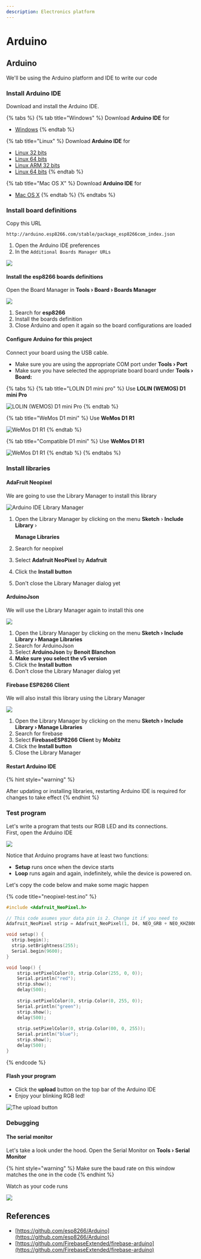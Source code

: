 ```yaml
---
description: Electronics platform
---
```


# Arduino

## Arduino

We'll be using the Arduino platform and IDE to write our code

### Install Arduino IDE

Download and install the Arduino IDE.

{% tabs %}
{% tab title="Windows" %}
Download **Arduino IDE** for 

* [Windows](https://www.arduino.cc/download_handler.php?f=/arduino-1.8.9-windows.exe)
{% endtab %}

{% tab title="Linux" %}
Download **Arduino IDE** for

* [Linux 32 bits](https://www.arduino.cc/download_handler.php?f=/arduino-1.8.9-linux32.tar.xz)
* [Linux 64 bits](https://www.arduino.cc/download_handler.php?f=/arduino-1.8.9-linux64.tar.xz)
* [Linux ARM 32 bits](https://www.arduino.cc/download_handler.php?f=/arduino-1.8.9-linuxarm.tar.xz)
* [Linux 64 bits](https://www.arduino.cc/download_handler.php?f=/arduino-1.8.9-linuxaarch64.tar.xz)
{% endtab %}

{% tab title="Mac OS X" %}
Download **Arduino IDE** for 

* [Mac OS X](https://www.arduino.cc/download_handler.php?f=/arduino-1.8.9-macosx.zip)
{% endtab %}
{% endtabs %}

### Install board definitions

Copy this URL

```text
http://arduino.esp8266.com/stable/package_esp8266com_index.json
```

1. Open the Arduino IDE preferences
2. In the `Additional Boards Manager URLs`

![](../.gitbook/assets/arduino-boards.png)

#### Install the esp8266 boards definitions

Open the Board Manager in **Tools › Board › Boards Manager**

![](../.gitbook/assets/image%20%283%29.png)

1. Search for **esp8266**
2. Install the boards definition
3. Close Arduino and open it again so the board configurations are loaded

#### Configure Arduino for this project

Connect your board using the USB cable.

* Make sure you are using the appropriate COM port under **Tools › Port**
* Make sure you have selected the appropriate board board under **Tools › Board:**

{% tabs %}
{% tab title="LOLIN D1 mini pro" %}
Use **LOLIN \(WEMOS\) D1 mini Pro**

![LOLIN \(WEMOS\) D1 mini Pro](../.gitbook/assets/image%20%2811%29.png)
{% endtab %}

{% tab title="WeMos D1 mini" %}
Use **WeMos D1 R1**

![WeMos D1 R1](../.gitbook/assets/image%20%2824%29.png)
{% endtab %}

{% tab title="Compatible D1 mini" %}
Use **WeMos D1 R1**

![WeMos D1 R1](../.gitbook/assets/image%20%2824%29.png)
{% endtab %}
{% endtabs %}

### Install libraries

#### AdaFruit Neopixel

We are going to use the Library Manager to install this library

![Arduino IDE Library Manager](../.gitbook/assets/image%20%2810%29.png)

1. Open the Library Manager by clicking on the menu **Sketch** › **Include Library** › 

   **Manage Libraries**

2. Search for neopixel
3. Select **Adafruit NeoPixel** by **Adafruit**
4. Click the **Install button**
5. Don't close the Library Manager dialog yet

#### ArduinoJson

We will use the Library Manager again to install this one

![](../.gitbook/assets/image%20%288%29.png)

1. Open the Library Manager by clicking on the menu **Sketch › Include Library › Manage Libraries**
2. Search for ArduinoJson
3. Select **ArduinoJson** by **Benoit Blanchon**
4. **Make sure you select the v5 version**
5. Click the **Install button**
6. Don't close the Library Manager dialog yet

#### Firebase ESP8266 Client

We will also install this library using the Library Manager

![](../.gitbook/assets/image%20%284%29.png)

1. Open the Library Manager by clicking on the menu **Sketch › Include Library › Manage Libraries**
2. Search for firebase
3. Select **FirebaseESP8266 Client** by **Mobitz**
4. Click the **Install button**
5. Close the Library Manager

#### Restart Arduino IDE

{% hint style="warning" %}


After updating or installing libraries, restarting Arduino IDE is required for changes to take effect
{% endhint %}

### Test program

Let's write a program that tests our RGB LED and its connections.  
First, open the Arduino  IDE



![](../.gitbook/assets/image%20%2817%29.png)

Notice that Arduino programs have at least two functions:

* **Setup** runs once when the device starts
* **Loop** runs again and again, indefinitely, while the device is powered on.

Let's copy the code below and make some magic happen

{% code title="neopixel-test.ino" %}
```c
#include <Adafruit_NeoPixel.h>

// This code asumes your data pin is 2. Change it if you need to
Adafruit_NeoPixel strip = Adafruit_NeoPixel(1, D4, NEO_GRB + NEO_KHZ800);

void setup() {
  strip.begin();
  strip.setBrightness(255);
  Serial.begin(9600);
}

void loop() {
    strip.setPixelColor(0, strip.Color(255, 0, 0));
    Serial.println("red");
    strip.show();
    delay(500);
    
    strip.setPixelColor(0, strip.Color(0, 255, 0));
    Serial.println("green");
    strip.show();
    delay(500);
    
    strip.setPixelColor(0, strip.Color(00, 0, 255));
    Serial.println("blue");
    strip.show();
    delay(500);
}
```
{% endcode %}

#### Flash your program

* Click the **upload** button on the top bar of the Arduino IDE
* Enjoy your blinking RGB led!

![The upload button](../.gitbook/assets/image%20%285%29.png)

### Debugging

#### The serial monitor

Let's take a look under the hood. Open the Serial Monitor on **Tools › Serial Monitor**

{% hint style="warning" %}
Make sure the baud rate on this window matches the one in the code
{% endhint %}

Watch as your code runs

![](../.gitbook/assets/image%20%286%29.png)

## References

* [https://github.com/esp8266/Arduino](https://github.com/esp8266/Arduino)
* [https://github.com/FirebaseExtended/firebase-arduino](https://github.com/FirebaseExtended/firebase-arduino)

